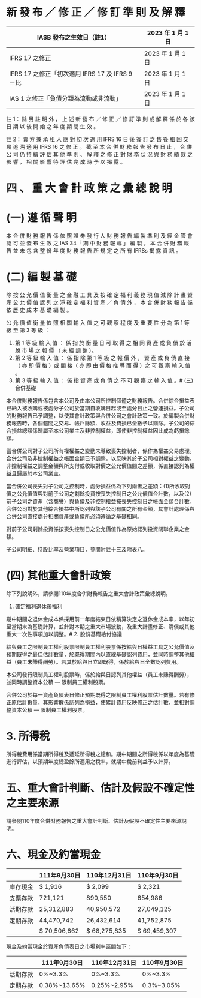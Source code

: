 # 新 發 布 ／ 修 正 ／ 修 訂 準 則 及 解 釋

|IASB 發布之生效日（註1）|2023 年 1 月 1 日|
|---|---|
|IFRS 17 之修正|2023 年 1 月 1 日|
|IFRS 17 之修正「初次適用 IFRS 17 及 IFRS 9－比|2023 年 1 月 1 日|
|IAS 1 之修正「負債分類為流動或非流動」|2023 年 1 月 1 日|

註 1： 除 另 註 明 外 ， 上 述 新 發 布 ／ 修 正 ／ 修 訂 準 則 或 解 釋 係 於 各 該
日 期 以 後 開 始 之 年 度 期 間 生 效 。

註 2： 賣 方 兼 承 租 人 應 對 初 次 適 用 IFRS 16 日 後 簽 訂 之 售 後 租 回 交
易 追 溯 適 用 IFRS 16 之 修 正 。 截 至 本 合 併 財 務 報 告 發 布 日 止 ， 合 併 公
司 仍 持 續 評 估 其 他 準 則 、 解 釋 之 修 正 對 財 務 狀 況 與 財 務 績 效 之 影 響
， 相 關 影 響 待 評 估 完 成 時 予 以 揭 露 。

# 四 、 重 大 會 計 政 策 之 彙 總 說 明

# (一) 遵 循 聲 明

本 合 併 財 務 報 告 係 依 照 證 券 發 行 人 財 務 報 告 編 製 準 則 及 經 金 管
會 認 可 並 發 布 生 效 之 IAS 34「 期 中 財 務 報 導 」 編 製 。 本 合 併 財 務 報
告 並 未 包 含 整 份 年 度 財 務 報 告 所 規 定 之 所 有 IFRSs 揭 露 資 訊 。

# (二) 編 製 基 礎

除 按 公 允 價 值 衡 量 之 金 融 工 具 及 按 確 定 福 利 義 務 現 值 減 除 計 畫
資 產 公 允 價 值 認 列 之 淨 確 定 福 利 資 產 ／ 負 債 外 ， 本 合 併 財 務 報
告 係 依 歷 史 成 本 基 礎 編 製 。

公 允 價 值 衡 量 依 照 相 關 輸 入 值 之 可 觀 察 程 度 及 重 要 性 分 為 第 1
等 級 至 第 3 等 級 ：

1. 第 1 等 級 輸 入 值 ： 係 指 於 衡 量 日 可 取 得 之 相 同 資 產 或 負 債 於 活
脫 市 場 之 報 價 （ 未 經 調 整 ）。
2. 第 2 等 級 輸 入 值 ： 係 指 除 第 1 等 級 之 報 價 外 ， 資 產 或 負 債 直 接
（ 亦 即 價 格 ）或 間 接（ 亦 即 由 價 格 推 導 而 得 ）之 可 觀 察 輸 入 值
。
3. 第 3 等 級 輸 入 值 ： 係 指 資 產 或 負 債 之 不 可 觀 察 之 輸 入 值 。# (三) 合併基礎

本合併財務報告係包含本公司及由本公司所控制個體之財務報告。合併綜合損益表已納入被收購或被處分子公司於當期自收購日起或至處分日止之營運損益。子公司的財務報告已予調整，以使其會計政策與合併公司之會計政策一致。於編製合併財務報告時，各個體間之交易、帳戶餘額、收益及費損已全數予以銷除。子公司的綜合損益總額係歸屬至本公司業主及非控制權益，即使非控制權益因此成為虧損餘額。

當合併公司對子公司所有權權益之變動未導致喪失控制者，係作為權益交易處理。合併公司及非控制權益之帳面金額已予調整，以反映其於子公司相對權益之變動。非控制權益之調整金額與所支付或收取對價之公允價值間之差額，係直接認列為權益且歸屬於本公司業主。

當合併公司喪失對子公司之控制時，處分損益係為下列兩者之差額：(1)所收取對價之公允價值與對前子公司之剩餘投資按喪失控制日之公允價值合計數，以及(2)前子公司之資產（含商譽）與負債及非控制權益按喪失控制日之帳面金額合計數。合併公司對於其他綜合損益中所認列與該子公司有關之所有金額，其會計處理係與合併公司直接處分相關資產或負債所必須遵循之基礎相同。

對前子公司剩餘投資係按喪失控制日之公允價值作為原始認列投資關聯企業之金額。

子公司明細、持股比率及營業項目，參閱附註十三及附表八。

# (四) 其他重大會計政策

除下列說明外，請參閱110年度合併財務報告之重大會計政策彙總說明。

1. 確定福利退休後福利

期中期間之退休金成本係採用前一年度結束日依精算決定之退休金成本率，以年初至當期末為基礎計算，並針對本期之重大市場波動，及重大計畫修正、清償或其他重大一次性事項加以調整。# 2. 股份基礎給付協議

給與員工之限制員工權利股票限制員工權利股票係按給與日權益工具之公允價值及預期既得之最佳估計數量，於既得期間內以直線基礎認列費用，並同時調整其他權益（員工未賺得酬勞）。若其於給與日立即既得，係於給與日全數認列費用。

本公司發行限制員工權利股票時，係於給與日認列其他權益（員工未賺得酬勞），並同時調整資本公積 — 限制員工權利股票。

合併公司於每一資產負債表日修正預期既得之限制員工權利股票估計數量。若有修正原估計數量，其影響數係認列為損益，使累計費用反映修正之估計數，並相對調整資本公積 — 限制員工權利股票。

# 3. 所得稅

所得稅費用係當期所得稅及遞延所得稅之總和。期中期間之所得稅係以年度為基礎進行評估，以預期年度總盈餘所適用之稅率，就期中稅前利益予以計算。

# 五、重大會計判斷、估計及假設不確定性之主要來源

請參閱110年度合併財務報告之重大會計判斷、估計及假設不確定性主要來源說明。

# 六、現金及約當現金

| |111年9月30日|110年12月31日|110年9月30日|
|---|---|---|---|
|庫存現金|$ 1,916|$ 2,099|$ 2,321|
|支票存款|721,121|890,550|654,986|
|活期存款|25,312,883|40,950,572|27,049,125|
|定期存款|44,470,742|26,432,614|41,752,875|
| |$ 70,506,662|$ 68,275,835|$ 69,459,307|

現金及約當現金於資產負債表日之市場利率區間如下：

| |111年9月30日|110年12月31日|110年9月30日|
|---|---|---|---|
|活期存款|0%~3.3%|0%~3.3%|0%~3.3%|
|定期存款|0.38%~13.65%|0.25%~2.95%|0.3%~3.05%|